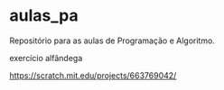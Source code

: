 # aulas_pa
Repositório para as aulas de Programação e Algoritmo.  

exercício alfândega


https://scratch.mit.edu/projects/663769042/
